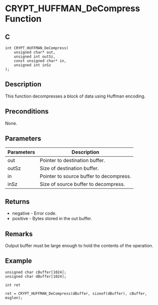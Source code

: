 # CRYPT_HUFFMAN_DeCompress Function

## C
    int CRYPT_HUFFMAN_DeCompress(
        unsigned char* out, 
        unsigned int outSz, 
        const unsigned char* in, 
        unsigned int inSz
    );


## Description

This function decompresses a block of data using Huffman encoding.

## Preconditions

None.

## Parameters

|Parameters  |Description  |
|----|----|
|out  |Pointer to destination buffer.  |
|outSz  |Size of destination buffer.  |
|in  |Pointer to source buffer to decompress.  |
|inSz  |Size of source buffer to decompress.  |

## Returns

- negative - Error code. 
- positive - Bytes stored in the out buffer. 

## Remarks

Output buffer must be large enough to hold the contents of the operation.

## Example

    unsigned char cBuffer[1024];
    unsigned char dBuffer[1024];

    int ret

    ret = CRYPT_HUFFMAN_DeCompress(dBuffer, sizeof(dBuffer), cBuffer, msglen);

